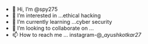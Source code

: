 - 👋 Hi, I’m @spy275
- 👀 I’m interested in ...ethical hacking
- 🌱 I’m currently learning ...cyber security
- 💞️ I’m looking to collaborate on ...
- 📫 How to reach me ...
instagram-@__ayushkotkar27_


<!---
spy275/spy275 is a ✨ special ✨ repository because its `README.md` (this file) appears on your GitHub profile.
You can click the Preview link to take a look at your changes.
--->
